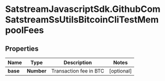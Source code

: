 # SatstreamJavascriptSdk.GithubComSatstreamSsUtilsBitcoinCliTestMempoolFees

## Properties
Name | Type | Description | Notes
------------ | ------------- | ------------- | -------------
**base** | **Number** | Transaction fee in BTC | [optional] 
